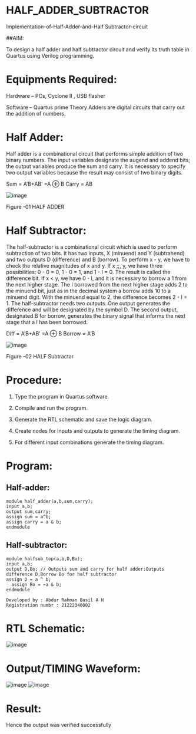 # HALF_ADDER_SUBTRACTOR

Implementation-of-Half-Adder-and-Half Subtractor-circuit

##AIM:

To design a half adder and half subtractor circuit and verify its truth table in Quartus using Verilog programming.

# Equipments Required:

Hardware – PCs, Cyclone II , USB flasher 

Software – Quartus prime Theory Adders are digital circuits that carry out the addition of numbers.

# Half Adder:

Half adder is a combinational circuit that performs simple addition of two binary numbers. The input variables designate the augend and addend bits; the output variables produce the sum and carry. It is necessary to specify two output variables because the result may consist of two binary digits.

Sum = A’B+AB’ =A ⊕ B Carry = AB

![image](https://github.com/naavaneetha/HALF_ADDER_SUBTRACTOR/assets/154305477/bd4a0b2c-cdbc-4184-ab08-81578f121e1f)

Figure -01 HALF ADDER

# Half Subtractor: 

The half-subtractor is a combinational circuit which is used to perform subtraction of two bits. It has two inputs, X (minuend) and Y (subtrahend) and two outputs D (difference) and B (borrow). To perform x - y, we have to check the relative magnitudes of x and y. If x ;;, y, we have three possibilities: 0 - 0 = 0, 1 - 0 = 1, and 1 - I = 0. The result is called the difference bit. If x < y, we have 0 - I, and it is necessary to borrow a 1 from the next higher stage. The I borrowed from the next higher stage adds 2 to the minuend bit, just as in the decimal system a borrow adds 10 to a minuend digit. With the minuend equal to 2, the difference becomes 2 - I = 1. The half-subtractor needs two outputs. One output generates the difference and will be designated by the symbol D. The second output, designated B for borrow, generates the binary signal that informs the next stage that a I has been borrowed. 

Diff = A’B+AB’ =A ⊕ B
Borrow = A’B

 ![image](https://github.com/naavaneetha/HALF_ADDER_SUBTRACTOR/assets/154305477/d76b099c-513f-4e7c-843a-e2fd028a531a)

Figure -02 HALF Subtractor


# Procedure:

1.	Type the program in Quartus software.

2.	Compile and run the program.

3.	Generate the RTL schematic and save the logic diagram.

4.	Create nodes for inputs and outputs to generate the timing diagram.

5.	For different input combinations generate the timing diagram.


# Program:

## Half-adder:
```
module half_adder(a,b,sum,carry);
input a,b;
output sum,carry; 
assign sum = a^b;
assign carry = a & b;
endmodule
```
## Half-subtractor:
```
module halfsub_top(a,b,D,Bo);
input a,b;
output D,Bo; // Outputs sum and carry for half adder:Outputs difference D,Borrow Bo for half subtractor
assign D = a ^ b;
  assign Bo = ~a & b;
endmodule
```

```
Developed by : Abdur Rahman Basil A H
Registration numbr : 21222340002
```

# RTL Schematic:
![image](https://github.com/arbasil05/HALF_ADDER_SUBTRACTOR/assets/144218037/f6224e20-50a1-409a-8bc1-f2ef269ba441)


# Output/TIMING Waveform:
![image](https://github.com/arbasil05/HALF_ADDER_SUBTRACTOR/assets/144218037/8dc652fc-3540-4585-94ba-69fa4c2b946f)
![image](https://github.com/arbasil05/HALF_ADDER_SUBTRACTOR/assets/144218037/c9d7d3a6-97d9-4b6e-b49d-92cf274e6677)



# Result:
Hence the output was verified successfully
